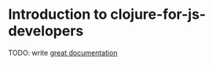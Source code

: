 # Introduction to clojure-for-js-developers

TODO: write [great documentation](http://jacobian.org/writing/what-to-write/)
